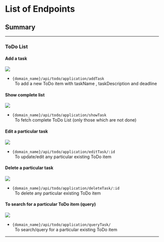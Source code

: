 # List of Endpoints

## Summary
---

### ToDo List

#### Add a task
![](https://img.shields.io/badge/status-completed-brightgreen)
- `{domain_name}/api/todo/application/addTask`
<br/>&nbsp; To add a new ToDo item with taskName , taskDescription and deadline


#### Show complete list
![](https://img.shields.io/badge/status-completed-brightgreen)
- `{domain_name}/api/todo/application/showTask`
<br/>&nbsp; To fetch complete ToDo List (only those which are not done)


#### Edit a particular task
![](https://img.shields.io/badge/status-completed-brightgreen)
- `{domain_name}/api/todo/application/editTask/:id`
<br/>&nbsp; To update/edit any particular existing ToDo item


#### Delete a particular task
![](https://img.shields.io/badge/status-completed-brightgreen)
- `{domain_name}/api/todo/application/deleteTask/:id`
<br/>&nbsp; To delete any particular existing ToDo item


#### To search for a particular ToDo item (query)
![](https://img.shields.io/badge/status-completed-brightgreen)
- `{domain_name}/api/todo/application/queryTask/`
<br/>&nbsp; To search/query for a particular existing ToDo item
---

